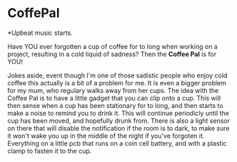 # CoffePal

*Upbeat music starts.

Have YOU ever forgotten a cup of coffee for to long when working on a project, resulting in a cold liquid of sadness? Then the **Coffee Pal** is for YOU!

Jokes aside, event though I'm one of those sadistic people who enjoy cold coffee this actually is a bit of a problem for me. It is even a bigger problem for my mum, 
who regulary walks away from her cups. The idea with the Coffee Pal is to have a little gadget that you can clip onto a cup. This will then sense when a cup has
been stationary for to long, and then starts to make a noise to remind you to drink it. This will continue periodicly until the cup has been moved, and hopefully 
drunk from. There is also a light sensor on there that will disable the notification if the room is to dark, to make sure it won't wake you up in the middle of the
night if you've forgoten it. Everything on a little pcb that runs on a coin cell battery, and with a plastic clamp to fasten it to the cup.
